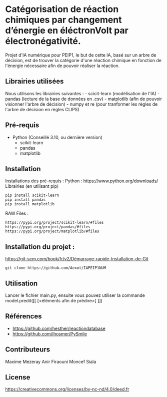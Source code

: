 # Catégorisation de réaction chimiques par changement d’énergie en éléctronVolt par électronégativité. 

Projet d'IA numérique pour PEIP1, le but de cette IA, basé sur un arbre de décision, est de trouver la catégorie d'une réaction chimique en fonction de l'énergie nécessaire afin de pouvoir réaliser la réaction.

## Librairies utilisées
Nous utilisons les librairies suivantes :
	- scicit-learn (modélisation de l'IA)
	- pandas (lecture de la base de données en .csv)
	- matplotlib (afin de pouvoir visionner l'arbre de décision)
	- numpy et re (pour tranformer les règles de l'arbre de décision en règles CLIPS)

## Pré-requis
- Python (Conseillé 3.10, ou dernière version)
	- scikit-learn
	- pandas
	- matplotlib


## Installation 

Installations des pré-requis :
Python : https://www.python.org/downloads/
Librairies (en utilisant pip)
	
	pip install scikit-learn
	pip install pandas
	pip install matplotlib

RAW Files :

	https://pypi.org/project/scikit-learn/#files
	https://pypi.org/project/pandas/#files
	https://pypi.org/project/matplotlib/#files

## Installation du projet :
https://git-scm.com/book/fr/v2/Démarrage-rapide-Installation-de-Git

    git clone https://github.com/Aexot/IAPEIP1NUM

## Utilisation 

Lancer le fichier main.py, ensuite vous pouvez utiliser la commande model.predit([[ [<éléments afin de prédire>] ]])
    
## Références

+ https://github.com/hesther/reactiondatabase
+ https://github.com/jhosmer/PySmile

## Contributeurs
Maxime Mezeray
Anir Firaouni
Moncef Siala 


## License

https://creativecommons.org/licenses/by-nc-nd/4.0/deed.fr
